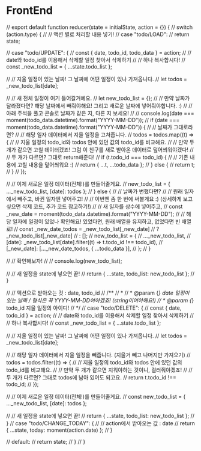 # FrontEnd


// export default function reducer(state = initialState, action = {}) {
//   switch (action.type) {
//     // 액션 별로 처리할 내용 넣기!
//     case "todo/LOAD":
//       return state;


//     case "todo/UPDATE": {
//       const { date, todo_id, todo_data } = action;
//       // date와 todo_id를 이용해서 삭제할 일정 찾아서 삭제하기
//       // 하나 복사합시다!
//       const _new_todo_list = { ...state.todo_list };

//       // 지울 일정이 있는 날짜! 그 날짜에 어떤 일정이 있나 가져옵니다.
//       let todos = _new_todo_list[date];

//       // 새 전체 일정이 여기 들어갈거예요.
//       let new_todo_list = {};
//       // 만약 날짜가 달라졌다면? 해당 날짜에서 빼줘야해요! 그리고 새로운 날짜에 넣어줘야합니다. :)
//       // 아래 주석을 풀고 콘솔로 날짜가 같은 지, 다른 지 보세요!
//       // console.log(date === moment(todo_data.datetime).format("YYYY-MM-DD"));
//       if (date === moment(todo_data.datetime).format("YYYY-MM-DD")) {
//         // 날짜가 그대로라면?
//         // 해당 일자 데이터에서 지울 일정을 고쳐줍니다.
//         todos = todos.map((t) => {
//           // 지울 일정의 todo_id와 todos 안에 있던 값의 todo_id를 비교해요.
//           // 만약 두 개가 같으면 고칠 데이터겠죠! 그럼 이 친구를 새로 받아온 데이터로 덮어씌워야겠다!
//           // 두 개가 다르면? 그대로 return해준다!
//           if (t.todo_id === todo_id) {
//             //   기존 내용에 고칠 내용을 덮어씌워요 :)
//             return { ...t, ...todo_data };
//           } else {
//             return t;
//           }
//         });

//         // 이제 새로운 일정 데이터(전체!)를 만들어줄게요.
//         new_todo_list = { ..._new_todo_list, [date]: todos };
//       } else {
//         // 날짜가 변했다면?
//         // 원래 일자에서 빼주고, 바뀐 일자엔 넣어주고!
//         //   이번엔 좀 한 번에 써볼게요 :) (상세하게 보고 싶으면 삭제 코드, 추가 코드 참고하기!)
//         // 새 일자를 상수에 넣어주고,
//         const _new_date = moment(todo_data.datetime).format("YYYY-MM-DD");
//         // 해당 일자에 일정이 있었나 확인해요! 있었다면, 원래 배열을 유지하고, 없었다면 빈 배열로!
//         const _new_date_todos = _new_todo_list[_new_date]
//           ? _new_todo_list[_new_date]
//           : [];
//         new_todo_list = {
//           ..._new_todo_list,
//           [date]: _new_todo_list[date].filter((t) => t.todo_id !== todo_id),
//           [_new_date]: [..._new_date_todos, { ...todo_data }],
//         };
//       }

//       // 확인해보자!
//       // console.log(new_todo_list);

//       // 새 일정을 state에 넣으면 끝!
//       return { ...state, todo_list: new_todo_list };
//     }

//     // 액션으로 받아오는 것 : date, todo_id
//     /**
//      *
//      * @param {*} date 일정이 있는 날짜 / 형식은 꼭 YYYY-MM-DD여야겠죠! (string이여야해요!)
//      * @param {*} todo_id 지울 일정의 아이디!
//      */
//     case "todo/DELETE": {
//       const { date, todo_id } = action;
//       // date와 todo_id를 이용해서 삭제할 일정 찾아서 삭제하기
//       // 하나 복사합시다!
//       const _new_todo_list = { ...state.todo_list };

//       // 지울 일정이 있는 날짜! 그 날짜에 어떤 일정이 있나 가져옵니다.
//       let todos = _new_todo_list[date];

//       // 해당 일자 데이터에서 지울 일정을 빼줍니다. (지울거 빼고 나머지만 가져오기)
//       todos = todos.filter((t) => {
//         // 지울 일정의 todo_id와 todos 안에 있던 값의 todo_id를 비교해요.
//         // 만약 두 개가 같으면 지워야하는 것이니, 걸러줘야겠죠!
//         // 두 개가 다르면? 그대로 todos에 남아 있어도 되고요.
//         return t.todo_id !== todo_id;
//       });

//       // 이제 새로운 일정 데이터(전체!)를 만들어줄게요.
//       const new_todo_list = { ..._new_todo_list, [date]: todos };

//       // 새 일정을 state에 넣으면 끝!
//       return { ...state, todo_list: new_todo_list };
//     }
//     case "todo/CHANGE_TODAY": {
//       // action에서 받아오는 값 : date
//       return { ...state, today: moment(action.date) };
//     }

//     default:
//       return state;
//   }
// }